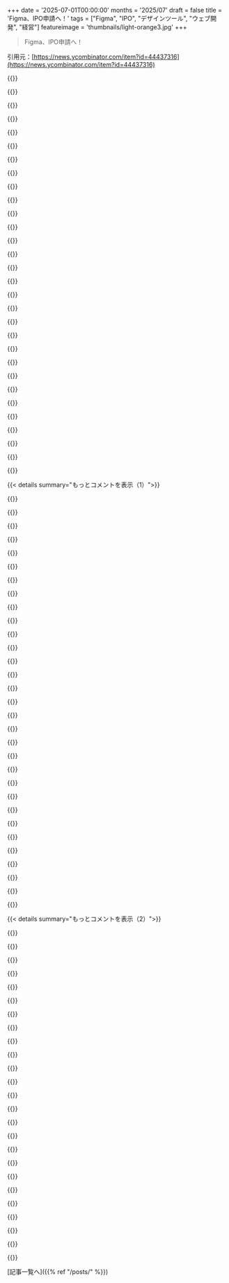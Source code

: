 +++
date = '2025-07-01T00:00:00'
months = '2025/07'
draft = false
title = 'Figma、IPO申請へ！'
tags = ["Figma", "IPO", "デザインツール", "ウェブ開発", "経営"]
featureimage = 'thumbnails/light-orange3.jpg'
+++

> Figma、IPO申請へ！

引用元：[https://news.ycombinator.com/item?id=44437316](https://news.ycombinator.com/item?id=44437316)




{{<matomeQuote body="IPO申請のSECファイルへのリンクだよ。<br>https://www.sec.gov/Archives/edgar/data/1579878/000162828025..." userName="kualto" createdAt="2025/07/01 19:39:14" color="">}}




{{<matomeQuote body="SECのS-1申請書、ここにあるよ。<br>https://www.sec.gov/Archives/edgar/data/1579878/000162828025...<br>直近1年の売上8.21億ドル、成長率46%、非GAAP営業利益率18%、粗利益率91%だって。マジで成功物語だね！<br>共同創業者Evan Wallaceが最初にしたエンジニアリングは伝説級。<br>https://madebyevan.com/figma/<br>ブラウザで最高のデザインツールを作るために、C++/JavaScriptのハイブリッドアーキテクチャを開発したり、WebGLで独自レンダリングしたり、Rustでマルチプレイヤー同期プロトコルを作ったりしたんだ。<br>UIの流動性が特徴なら、最適化は premature じゃないってことを思い出させてくれるよ。機能てんこ盛りの競合がいる中で、こんなに成功させたビジネス手腕もすごい。このチーム、マジでリスペクトするわ！みんな、野心的なプロジェクトに取り組もうぜって気になるね。" userName="btown" createdAt="2025/07/01 21:10:11" color="#38d3d3">}}




{{<matomeQuote body="元Figmaエンジニアだけど、Evan Wallaceはマジ伝説。100倍の成果出す人だよ。彼が昔書いたコードで、Figma社内でもまだ誰も完全に理解できてない部分があるんだ。<br>例えば、フォント描画に使ってる shader とか。これ、彼が手を入れて以来誰も触ってないんだって。この分野で何年もやってるエンジニアでも、数日調べてもさっぱり分からなかったって言ってたよ。" userName="hiphipjorge" createdAt="2025/07/01 23:04:04" color="#785bff">}}




{{<matomeQuote body="「レンダリングエンジンが高精細に最適化してる」って？<br>そりゃデザイナーがFigmaでデザインした通りに real webpage で見えないって文句言うわけだわww" userName="snickerdoodle12" createdAt="2025/07/01 21:32:07" color="">}}




{{<matomeQuote body="2017年頃、まだ初期の Enterprise 顧客だったんだけど、Evanが作ったシステムの天才的な部分は real time collaboration だったんだよね。<br>Sketch -＞ Zeplin -＞ Invision -＞ Avocode っていうエンタープライズ向けデザイン組織が使ってたスタックからの解放で、マジ神だった！<br>Adobe が Fireworks の後に Photoshop/Illustrator でやらせようとしてたことと比べても、これは大きな飛躍だったよ。<br>Figma のおかげで handoff が超簡単になったし、version control も死ぬほどシンプルに。UX leader としての僕の人生はめちゃくちゃ良くなった。<br>当時、今や gigantic な数社と話してて、みんなで一緒に移行計画を立てたのを覚えてる。<br>Sketch が Mac OS の native shape rendering を使ってて、もっと smooth だったのは分かってた。でも、Figma のメリットがその小さな snappiness の低下を遥かに上回ってたんだ。<br>「Sketch は Mac only だったから失敗したんだ！」って言う人いるけど、それは全く関係なかったと断言できるよ。<br>全く同じ理由で、UX/UI デザイナーの世代全体が Axure を使うのをやめたんだ。<br>まあ、その辺の細かい話をするなら、Invision 7 と Invision Studio の話から始めなきゃいけなくなるけどね。" userName="F7F7F7" createdAt="2025/07/01 21:22:57" color="#ff5c5c">}}




{{<matomeQuote body="これ！これマジそう！<br>デザインツールを box-first アプローチで作ったらどうかなって考えてたんだよね。<br>全体の layout workflow は、空白の web page に box (block-level elements) を追加するか、他の box の中に追加するだけ。<br>box の中には inputs、buttons、images とか他の要素も入れられる感じ。" userName="cluckindan" createdAt="2025/07/01 21:43:08" color="">}}




{{<matomeQuote body="多分、real webpage ももっと良い stack が必要なんじゃない？そしてデザイナーは、自分でコントロールできないことに悩みすぎず、usability と simplicity をもっと考えるべき。<br>俺は大きな web based application で、Figma を使うデザイナーと仕事してるんだけど、Figma のせいじゃなくて、software stack、domain、今のデザイナーの focus、front end engineering、そして product management のバランスがなんか壊れてて、うまく行かないこと多いんだよ。<br>Figma の製品のために間違った stack を使えって言うのは（行間を読むとそうなるんだけど）、正しい答えじゃないと思うんだ。" userName="YZF" createdAt="2025/07/01 22:15:21" color="#ff5c5c">}}




{{<matomeQuote body="Figma が design space で持ってる incredible な lock in も忘れるなよ。<br>Figma は Wall Street を quarterly に満足させるために、ただ値段を吊り上げるだけでいいんだ。<br>ビジネス的には great margin を持ってるけど、Wall St. の avaricious (貪欲な) 性質は、彼らに製品全体を enshittify させるだろうね。<br>Engineering がどれだけ優れてても、Wall St. が満足しないなら関係ないんだ。" userName="colesantiago" createdAt="2025/07/01 21:24:05" color="#ff5c5c">}}




{{<matomeQuote body="「多分、real webpage もっと良い stack が必要なんじゃない？」って？<br>Google に電話して、browser の rendering engine を figma のに align してもらうように頼んどくわ！<br>きっとすぐやってくれると思うよ（皮肉）。" userName="snickerdoodle12" createdAt="2025/07/01 22:16:12" color="">}}




{{<matomeQuote body="shaders については何も知らないし、これは Evan に対して個人的なことじゃないけど、誰も理解できない code を書くのって、それって悪いことなんじゃないの？良いことじゃなくて？<br>昔は、そういう人は wizards みたいで cool だって思ってたんだけど、年を取るにつれてそう思わなくなったな。<br>たいていの場合、compiled languages のことなら、compiler が anyway 最適化してくれるし、extra variables とか使ってもそう。<br>たいてい、他の人が理解しやすいように同じことが書けるんだよ。" userName="nicce" createdAt="2025/07/01 23:30:18" color="#785bff">}}




{{<matomeQuote body="SketchはMacだけだから失敗したなんて誰が言う？まだ生きてるしAppleも応援してるじゃん。http://developer.apple.com/design/resources/<br>Fireworksを「depreciated」って書いてるけど、「deprecated」の間違いだよ。よく見るから指摘しとくね。" userName="latexr" createdAt="2025/07/02 08:43:36" color="">}}




{{<matomeQuote body="Figmaのレンダリング問題、ブラウザやOS違いで大変だよね。Webはもともとデザインツール向きじゃないのに、無理させてない？もっと重いエンジンじゃ製品止まるでしょ。Webは便利だけど、ネイティブに比べたら後退した面もあると思う。WebアプリがイケてないのはFigmaだけのせいじゃないよ。" userName="YZF" createdAt="2025/07/01 22:25:20" color="#785bff">}}




{{<matomeQuote body="Figmaのフォント表示、ブラウザと違うのがマジで困る。たぶんフォントファイルの問題だけど、ブラウザはみんな同じなのにFigmaだけ違う。あと、Figmaって絶対配置とか変な設定させちゃうとこあるよね。Web向けなのに実際の開発とズレがある。まあ、Figmaは他のツールより好きだけど、完璧じゃないのは確かだし、批判は受け止めるべきだよ。" userName="zdragnar" createdAt="2025/07/01 23:50:46" color="#ff5c5c">}}




{{<matomeQuote body="デザイナー仲間と話すと、Figmaの文句多いんだよね。製品より、ビジネスモデルとか会社の姿勢について。必要な機能は遅いか有料版だけ。TAM広げるためにSlidesとか変なもの作るし。ネットワーク効果あっても、有料機能ばっかだと他のツール探すよ。" userName="danielvaughn" createdAt="2025/07/02 01:57:52" color="">}}




{{<matomeQuote body="フォントレンダリングは複雑だけど、Evanが難しいコード書いたみたいに言うのは誤解だよ。EvanはFigmaの基礎作った人で、コードは実用的だった。単純なとこは単純に、複雑なとこは避けない。C＋＋/WASMとJSの使い分けとか、良い設計のおかげで、後から入ったエンジニアも複雑化させずに開発できたんだ。技術的負債に悩まず新機能出せたのは彼の功績で、Figmaの成功の大きな要因だよ。" userName="rudi-c" createdAt="2025/07/02 00:11:12" color="#38d3d3">}}




{{<matomeQuote body="Figmaの表示ずれ問題、俺はFigmaファイルとリアルタイムで同期するプロトタイプサイト作ったよ。デザイナーはそれで実際の見え方を確認して、Figmaは低精度なプレビューとして使ってもらうんだ。" userName="stevage" createdAt="2025/07/02 00:20:22" color="#ff5733">}}




{{<matomeQuote body="Evan Wallaceって、既存ライブラリじゃなくてカスタムのWebGLレンダラーとか自分でイチから書いたんだぜ。普通ならElectronアプリで終わりだけど、パフォーマンスを最重視したから徹底的にやったんだ。それがFigmaの強みになった。" userName="1zael" createdAt="2025/07/01 21:24:20" color="#785bff">}}




{{<matomeQuote body="スタートアップ界隈で「失敗」っていうと、「世界一になれなかった」ってことね。SketchがMac限定だったのは、ファイル見るのにMac必須で不便だったのが大きかった。Figmaが出てきて、どこでも動くしファイルも簡単に見れるから、Sketchのユーザーをたくさん取ったんだよ。俺もいくつか会社でそれ見た。" userName="diggan" createdAt="2025/07/02 09:20:24" color="">}}




{{<matomeQuote body="デザイナー視点から見たFigmaに足りない機能が知りたいな。有料の変数以外に何かある？（ここ数年プロダクトエンジニアじゃなくて、Figmaも5年くらいほとんど触ってないんだ）" userName="spooky_action" createdAt="2025/07/02 04:17:39" color="">}}




{{<matomeQuote body="これを実現する方法について、何か参考になるリソースを教えてもらえる？職場でFigmaの利用が増えてるんだけど、このアプローチって早く取り入れた方が良さそうなんだよね。" userName="Mossy9" createdAt="2025/07/02 06:38:16" color="">}}




{{<matomeQuote body="＞ See https://every-layout.dev for a mind-blowingly well-thought-out approach to CSS<br>この本ってそんなに良いの？" userName="gaws" createdAt="2025/07/02 17:52:34" color="">}}




{{<matomeQuote body="Evanがesbuild[1]の作者だってこと忘れちゃいけないよ。あれが波を起こして、最終的にフロントエンドツールのパフォーマンスを10倍改善させたし、最近のTypeScriptのGoへの書き換え[2]にも繋がってるんだ。<br>[1] https://github.com/evanw/esbuild<br>[2] https://github.com/microsoft/typescript-go" userName="yanis_t" createdAt="2025/07/02 07:40:18" color="">}}




{{<matomeQuote body="昔テキストエンジンに関わってた別のFigmaエンジニアからも+1！<br>Evanは一般的に、可能な限りシンプルにコードを書いてたと思うよ。不必要な複雑さはなかった。このケースでは数学とか性能要件で避けられない複雑さは確かに存在するけど、それ以外では俺たちのテキストレンダリングパイプラインはすごく理解しやすかったな。<br>Evanがそれについて書いてるから、興味あったら見てみて: https://medium.com/@evanwallace/easy-scalable-text-rendering..." userName="poiru" createdAt="2025/07/02 04:23:59" color="#785bff">}}




{{<matomeQuote body="いくつかFigmaの不満点を挙げるね。<br>- コンポーネントと変数システムが clunky で、複雑なものには不十分。<br>- デザインファイルにコネクターを設定できない（アプリのページの navigation flow の文書化用）。<br>- FigJamファイルならできるけど、デザインファイルからコンポーネントを持ってきてもインスタンスが component definition と同期しないし、デザインコンポーネント内の要素にコネクターの終点を付けられない。Essentially just an image export なんだ。<br>- Prototyping はすごく clunky で、他の個別の要素へのインタラクションに反応する flow を作ろうとすると、variable hell に陥るか、 downright impossible だよ。<br>今思いつくだけでこれだけある。5年前からコミュニティフォーラムで同じ不満を抱えてるたくさんの人のスレッドをいつも見かけるけど、Figma側からの動きはないんだ。" userName="andrecarini" createdAt="2025/07/02 16:49:45" color="#ff5c5c">}}




{{<matomeQuote body="＞ Figma just has to jack up the price in order to appease Wall Street quarterly<br>デザイナーって、Adobeが全く同じことしてるのに怒ってないの？" userName="overfeed" createdAt="2025/07/01 22:34:44" color="">}}




{{<matomeQuote body="Startup 界隈の人が「Fail」って言う時、それは本当は「世界を席巻しなかった」って意味なんだよ。彼らの「Winning ＼ Failing」の視点って、平均的な人よりちょっと black and white だよね。（あと、“deep into the startup-woods” って表現、すごいね）。そういう人たちと、プロダクトを「Killing」とか obsession してる人たちって、 major overlap してると思う。新しい shiny pebble が出てきたら immediately eschew everything which came before して、まるで second coming of Christ かのように hyped する人たち。Context に blindly なって、「zOMG Google is dead because of ChatGPT」って叫んでた人たちみたいに、Googleが long run で survive する tons of cash を持ってて、already leading research in the field だったこと、そして (of course) wouldn’t just fold their arms and stay still なことを二秒考えられなかった人たち。要するに、聞く価値のない人たちだよ。" userName="latexr" createdAt="2025/07/02 10:22:18" color="">}}




{{<matomeQuote body="＞ It wasn’t lost on us that Sketch is/was much much smoother with its usage of Mac OS’s native shape rendering. It’s just that the benefits far outweighed the small drop in snappiness.<br>うん、 Sketch が Mac OS の native shape rendering で much much smoother だったのは、俺たちも分かってたよ。ただ、 collaborative capabilities の benefits が、 snappiness の small drop を far outweighed したんだ。<br>うん、個人的には Sketch の方が prefer だけど、もし会社を running するなら most likely Figma を go with するだろうな。collaborative capabilities は collaborative team にとっては just a huge productivity boost だから。" userName="andrekandre" createdAt="2025/07/02 01:02:59" color="">}}




{{<matomeQuote body="問題解決能力がすごい人を尊敬するのは分かるよ。<br>でも”素晴らしいコード”をそんなに褒めるのはどうかな。<br>コードって変更できるように作るべきで、できないコードはむしろ欠点。<br>誰も直せないコードって損してると思うんだよね。<br>一人で速く開発してるとそうなりがちだけど、それを評価するのは違うかなって。" userName="isaacremuant" createdAt="2025/07/02 00:04:17" color="">}}




{{<matomeQuote body="なんかさ、実質生涯社長みたいな条項があるんだって。<br>IPOの後、Dylan Fieldが議決権の大部分を握って、株主総会での決定を全部コントロールできるようになるらしいよ。<br>役員決めとか、会社の支配権が変わるみたいなこと全部。" userName="Animats" createdAt="2025/07/01 21:55:41" color="#785bff">}}




{{<matomeQuote body="逆にさ、この条項があると投資したくなるんだよね。<br>多くの公開企業って、Wall Street向けに短期的な利益ばっかり追いかけて、長期的な視点を失うのが一番の問題だと思ってて。<br>それが避けられそうだからいいなって。" userName="mattmaroon" createdAt="2025/07/01 22:10:03" color="">}}




{{< details summary="もっとコメントを表示（1）">}}

{{<matomeQuote body="株主じゃなくて、経営陣のために動いてる会社ってマジ多いんだよね。<br>最悪、儲けなくても人だけ雇ってるとか。<br>公開株主が説明責任を求めてきたのは意味があるんだよ。<br>今は良くても、追い出せない経営陣が会社の金食い潰してたら、コントロールできない会社の「オーナー」って問題だって気づくはずだよ。" userName="Panzer04" createdAt="2025/07/02 01:11:20" color="#785bff">}}




{{<matomeQuote body="デメリットもあるけど、過去20年の大手企業のほとんどって、創業者が強い権限を持つ二重株式構造だったじゃん。<br>賢い独裁者が一番効率いいけど、永遠じゃないのが問題。<br>こういう二重構造って、株が譲渡されると普通株になることが多いから、独裁者がいなくなったら民主主義になるんだよね。<br>IPOまで数年、独裁者がどう経営してきたか見れたのは良かったね。" userName="mattmaroon" createdAt="2025/07/02 14:00:07" color="#45d325">}}




{{<matomeQuote body="SECとかDelaware州みたいな場所では、こういう特別な条項があっても少数株主は保護される仕組みがあるよ。<br>特定の取締役が支配的じゃなくても、取締役会全体で株主をだますこともありえるし。<br>少数株主の保護はそれとは別なんだ。<br>あと、経営陣の不正とかニュースになるとSECが調査して、株売る前に株価が暴落するよ。" userName="teitoklien" createdAt="2025/07/02 01:59:03" color="#ff5733">}}




{{<matomeQuote body="Elonみたいに保護が弱い場所に移動するケースもあるし、そういう保護ってあなたが期待するほど強くないかもね。<br>特に過去に自分の権利を放棄しちゃってたりすると。<br>上の条項みたいなのに同意しちゃうと、自分の権利、特に細かい部分を守るのがすごく難しくなると思うよ。" userName="Panzer04" createdAt="2025/07/02 02:27:33" color="">}}




{{<matomeQuote body="実はさ、アメリカだと公開会社を株主のために経営しないのって犯罪なんだよ。<br>昔Fordが負けた有名な裁判があって、今の解釈になったんだ。<br>みんなそれが短期的な経営につながるって言うけど、俺はよく分かんない。<br>まあ、株主のお金を使ってるんだから、当然っちゃ当然の話だよね。" userName="msgodel" createdAt="2025/07/02 08:49:53" color="">}}




{{<matomeQuote body="いやいや、それは犯罪じゃないよ。<br>Dodge v. Ford Motor Co.は民事裁判であって刑事じゃないし、Michigan州の判決だから他の州には関係ないんだ。<br>実際は「経営判断原則」があって、会社のためになるって曖昧でもそれっぽい理由さえあれば、経営陣は何でもできちゃうのが現実。<br>「CEOの自家用ジェット機？ 成長には不可欠っす！」みたいなね。" userName="freddie_mercury" createdAt="2025/07/02 11:25:24" color="#45d325">}}




{{<matomeQuote body="FigmaがIPOしたら、広告だらけになったりサブスクが高くなったり機能が減ったりするかも。株主がそうさせるんだ。大変だね！" userName="zenonu" createdAt="2025/07/02 02:42:19" color="#785bff">}}




{{<matomeQuote body="公開企業になると、短期的な目標しか追えなくなるのは宿命みたいなものだよ。市場の期待に応えないと罰せられるからね。" userName="skeeter2020" createdAt="2025/07/01 23:34:32" color="#38d3d3">}}




{{<matomeQuote body="株価が低いと困るのは会社より投資家なんだ。彼らはCEOを代える力があるから、それが会社の短期志向につながるんだよ。CEOが会社の株をたくさん持ってたら話は別だけどね。" userName="mattmaroon" createdAt="2025/07/02 13:57:32" color="#38d3d3">}}




{{<matomeQuote body="Figmaチームおめでとう！すごい製品で、すぐに業界標準になったよね。Adobeが200億ドルで買収する話はAdobeにとって良い صفقة だと思ったよ。でもここ数年、UIが変わるのが分かりにくかったり、dev modeとかvariablesみたいな新機能が浮いてる感じがする。プラグインも使いにくいし、簡単なことが難しくなった気がする。「誰が私のチーズを動かした？」状態だよ。他の人もそう思ってる？" userName="dcchuck" createdAt="2025/07/02 14:06:35" color="#45d325">}}




{{<matomeQuote body="他の人もそう思ってるよ。IPOして財政的なプレッシャーがかかると、もう別のプラットフォームを探すことになるだろうね。製品は顧客視点ではこの段階から良くなることなんて絶対ないから。" userName="trollbridge" createdAt="2025/07/02 16:23:38" color="#ff5c5c">}}




{{<matomeQuote body="これは昔からのよくある話だよね。製品作って、売るかIPO。収益プレッシャーが増える。製品コストが上がるか人員削減。新しいソフトが出てきて、それにとって代わる。この繰り返しだよ。" userName="avgDev" createdAt="2025/07/02 18:09:29" color="">}}




{{<matomeQuote body="IPO前だから、リスクを避けすぎてる感じだよね。もうすぐIPOだからって、チームに「新しいデザイン方法を試そうぜ！」なんて言えないだろうし。" userName="jacob_rezi" createdAt="2025/07/02 17:53:59" color="">}}




{{<matomeQuote body="僕は逆にFigmaはシンプルすぎて困ってる。高度なSAAS製品デザインには向かないんだ。CSSでできることがFigmaではできなかったり、テーブルとか複雑なレイアウトは全然ダメ。デザイナーと開発者の連携問題もFigmaの限界とHTML/CSS学習不足が原因だよ。Web/アプリデザインにもBlenderみたいな、何でもできるプロ向けのツールが必要だと思う。「ただの四角形描画ツール」以上であってほしいな。" userName="The5thElephant" createdAt="2025/07/02 18:28:29" color="#45d325">}}




{{<matomeQuote body="君の意見には多く同意だけど、結論は違うかな。HTMLとCSSは素晴らしいし、デザイナーも開発者も学ぶべきだよ。でも、デザインツールはHTML/CSSよりずっとシンプルじゃなきゃ意味ないと思うんだ。Figmaはサッとモックアップを作るのにすごく便利。開発者と話しながらリアルタイムで作れるくらい速いからね。でも、細かい設定をしたり、ちゃんとしたテーブルを作るなら、HTML/CSSを直接使う方が良いんじゃないかな？" userName="asoneth" createdAt="2025/07/02 19:30:20" color="#38d3d3">}}




{{<matomeQuote body="だってさ、ツールの制限にしょっちゅうぶつかってたら、もっと有意義なデザインの探索とか反復ができないじゃん。速いペースのスタートアップで働いてて、プロトタイプがすぐ開発に行くんだけど、今まで一緒に仕事した開発者の大半がCSSあんまり知らないんだよね。もし複雑なレイアウトを実装したいとき、デザインツールの中で開発者に正しいCSSのやり方を見せられたら、すっごく早くなるのに。それに、複雑なレイアウトが実際のデータやユーザーとどう作用するか、もっとちゃんとテストしたり探索したりできるようになる。Figmaのプロトタイプは最悪だね。<br>Figmaは基本的なつまらないデザインには素晴らしいツールだよ。でもプロダクトデザインの多くは基本的でもつまらなくもないし、俺が必要とする多くのことはFigmaじゃ再現できない。だからコードを直接書くこともあるけど、それだと複雑なレイアウトをHTML／CSSみたいにFigmaっぽいデザインキャンバスで視覚的に探索したり反復したりはできないんだ。" userName="The5thElephant" createdAt="2025/07/03 14:59:42" color="#ff5c5c">}}




{{<matomeQuote body="Adobe IllustratorとかPhotoshopもあったよね、SketchやFigmaが出るまでUIデザインに使われてた。どっちも覚えるの難しいし高かった。当時の問題は、デザインが実装するには手間がかかりすぎることだった（あと開発者とファイルを簡単に共有できなかったけど、Sketchも同じ問題ある）。PS/AIでは本当に何でもできたけど、FigmaやSketchは、平均的な開発者がCSSで実装できるものに制限してるみたいなんだ。<br>とはいえ、今はCSSで何でもできる時代だし、Figmaのコントロールがめちゃ基本（特に文字設定、オプションが全然足りない）って点では完全に同意だわ。" userName="trinix912" createdAt="2025/07/02 19:53:18" color="">}}




{{<matomeQuote body="Sketchも開発者への引き渡しで同じ問題抱えてるよ。あれもCSSで描画してないからね。" userName="The5thElephant" createdAt="2025/07/03 14:55:38" color="">}}




{{<matomeQuote body="開発者で、ほとんど見るだけのバージョンしか使ってないけど、Figmaのやってることはマジで好きだよ。デザイナーのことは分からないけど、デザインシステムと合ってて、色とか文字とか間隔の推測がいらないのがすごく良い。フロントエンド作業でCSSにコピペできるし。非デザイナーの開発者にとってインターフェースがスムーズで速いんだ。" userName="soseng" createdAt="2025/07/02 17:48:52" color="">}}




{{<matomeQuote body="pixel以外の単位を使わない変数についてはどうなの？FigmaはCSSでレンダリングしないから、開発モードで値がハードコードされて見えることがよくある。開発者がFigmaの開発モードのものをそのままコピペすると、めちゃくちゃ間違えるんだ。" userName="The5thElephant" createdAt="2025/07/02 18:30:17" color="#ff5733">}}




{{<matomeQuote body="ひどいFigmaファイルで働いた経験者から言うと、開発者がそうやってコピペできるのは、デザイナーが良いデザインシステムを構築してくれたおかげだって、デザイナーに感謝するのを忘れないでね。開発引き渡しを全然気にしないデザイナーもたくさんいるし、Figmaも一貫性保たせようと努力してるけど、デザイナー自身のデザインでさえ首尾一貫させるのに失敗することが多いんだよ（笑）。" userName="swyx" createdAt="2025/07/02 18:07:40" color="">}}




{{<matomeQuote body="このコメントにはちょっとビックリ。だって開発モードと変数は、俺たちがFigmaを使う上での主な方法なんだ。うちのデザインチームがデザイン作って、開発者が開発モードを使って実装する。開発モードはチームにとってすごく良かったよ！これって一般的な使い方じゃないの？" userName="whymsicalburito" createdAt="2025/07/02 16:39:15" color="">}}




{{<matomeQuote body="＞上の表は、2025年5月31日に締結した第三者プロバイダとの新たなクラウドホスティング契約を反映していません。この解約不能契約の条項に基づき、今後5年間で最低5億4500万ドルのクラウドホスティングサービスを購入することに合意しました。この新たな契約は、以前のプロバイダとの契約に置き換わるものです。<br>1日30万ドル（約4500万円）のAWS請求か。この「解約不能」な節約って何だろうね。" userName="us0r" createdAt="2025/07/02 04:11:22" color="#785bff">}}




{{<matomeQuote body="なんでそんなに（AWS請求が）高いの？パフォーマンス求められる部分はクライアント側でWebAssembly（wasm）で動いてるんでしょ？ウェブサイトとか共同編集機能とか、その辺だけでそんな金かかるの？" userName="taminka" createdAt="2025/07/02 07:59:24" color="">}}




{{<matomeQuote body="一般的なウェブサイトよりFigmaのサーバーサイドはかなり複雑でコストかかるんだ。マルチプレイヤーだから、ユーザーが開くファイルは全部コンピュートサーバーにロードされてメモリに残る。ドキュメントは大きくなるし、サーバー費用はアクティブなセッション数で増えるよ。他のリアルタイム機能も多いし、DB負荷も大変。ユーザー数は多くなくても、滞在時間が長いのが特徴。こういうのが高コストの原因だね。Figmaはフロントエンドのエディターが有名だけど、インフラの仕事もすごく面白いんだ。" userName="rudi-c" createdAt="2025/07/02 08:37:36" color="#785bff">}}




{{<matomeQuote body="「パーミッションとか」ってのはエンタープライズだけの問題じゃなくて、マルチテナントシステムならどこでも課題になるよ。誰が何にアクセスできるか？ってシンプルに聞こえるけど、ACLとか複雑だと大変。人によって動的に変わるから、安全かつ効率的に計算したりキャッシュしたりするのが難しいんだ。権限モデルを簡単にしたいと思っても、いろんな企業に売るなら無理。うちはもっと小規模だけど、別の業界で同じ問題にすごく気を使ってるよ。" userName="dspillett" createdAt="2025/07/02 09:41:14" color="#45d325">}}




{{<matomeQuote body="NvidiaのGPUとか、AWSのAIサービスを使ってるの？" userName="v5v3" createdAt="2025/07/02 11:48:49" color="">}}




{{<matomeQuote body="質問なのにダウンボートされてる理由がわかんないな。Figmaの技術はコストかかっても運用できる余裕があるのかもしれないね。ユーザーがブラウザで使ってるPCのスペックも高いだろうし。最適化されてない可能性もある。実際どうなのかは、わかんないけどさ。" userName="doctorpangloss" createdAt="2025/07/02 16:12:14" color="">}}




{{<matomeQuote body="それでも粗利率は約90%って、正直かなりすごいじゃん！" userName="StratusBen" createdAt="2025/07/02 13:12:57" color="">}}




{{<matomeQuote body="Figmaは、自分自身が利益出すより、AWSに多くの利益をもたらしてるんだね。" userName="doctorpangloss" createdAt="2025/07/02 05:05:52" color="">}}

{{</details>}}




{{< details summary="もっとコメントを表示（2）">}}

{{<matomeQuote body="Adobeのひどい買収騒動からこうなるなんて。Adobeに潰されなくてよかったよ。Figmaの皆さん、おめでとう！" userName="pm90" createdAt="2025/07/01 20:31:58" color="">}}




{{<matomeQuote body="Adobeから10億ドルの解約料はしっかりもらったけどね。" userName="nipponese" createdAt="2025/07/01 23:41:14" color="">}}




{{<matomeQuote body="これが’enshittification’の始まりじゃないといいけどな。" userName="zombot" createdAt="2025/07/02 10:59:11" color="">}}




{{<matomeQuote body="主な財務データだよ。2023年と2024年の比較ね。<br>・収益：5億500万ドル→7億4900万ドル（48%増）<br>・粗利益：4億6000万ドル→6億6100万ドル（44%増）<br>・営業費用：5億3400万ドル→15億3900万ドル（118%増）<br>・純利益：7億3800万ドル→マイナス7億3200万ドル（200%減）<br>・フリーキャッシュフロー：10億4100万ドル→6800万ドル（93%減）" userName="granzymes" createdAt="2025/07/01 21:42:50" color="#ff5c5c">}}




{{<matomeQuote body="2024年に営業費用がなんでそんなに増えたの？<br>原因知りたいな。" userName="VoidWhisperer" createdAt="2025/07/01 21:52:24" color="">}}




{{<matomeQuote body="ほとんどがR&D費用が356％も増えたせいだよ。<br>その大半は、従業員がRSUを売れるようにした時の一時的な費用なんだ。<br>現金が出て行ったわけじゃないけど、費用として計上されたんだね。<br>この一時費用を除くと、R&Dは75％増、Sales and Marketingは42％増、General and Administrativeは(21)%減になるよ。" userName="granzymes" createdAt="2025/07/01 21:56:01" color="#ff5733">}}




{{<matomeQuote body="どうやってそんなにきれいに数字まとめられたの？<br>会計得意なの？それともAIツール使ったとか？" userName="dustypotato" createdAt="2025/07/02 13:09:05" color="">}}




{{<matomeQuote body="手作業だよー。<br>LLMとかできる前からずっとやってるんだ。<br>S-1読むのが好きなだけ。<br>過去にもこんなコメントしてるよ。<br>https:／／news.ycombinator.com／item?id=27701617#27702669<br>https:／／news.ycombinator.com／item?id=26362443#26363190<br>https:／／news.ycombinator.com／item?id=25143334#25143800" userName="granzymes" createdAt="2025/07/02 16:10:44" color="#785bff">}}




{{<matomeQuote body="2024年の5月にね、RSUの権利確定条件を緩めて、従業員が株を売れるようにしたんだ。<br>会計だと8億ドルの株式報酬費用になったけど、Figmaにお金が出て行ったわけじゃないよ。" userName="jonas21" createdAt="2025/07/01 22:44:25" color="#ff5c5c">}}




{{<matomeQuote body="2023年にはさ、Adobeに買収される話がダメになった時に、違約金で10億ドルもらったんだよね。<br>あれがなかったら、2023年は赤字だったと思うよ。" userName="drexlspivey" createdAt="2025/07/01 21:56:32" color="#45d325">}}




{{<matomeQuote body="IPOを考えてたなら、きっと前の年の数字を一番良く見せる戦略をとったはずだよ。<br>だから、IPO前の年の数字は、今後どうなるかとは関係ないかもしれないね。" userName="v5v3" createdAt="2025/07/02 11:51:57" color="">}}




{{<matomeQuote body="最初はAIにちょっと乗り気じゃなかったみたいだね。<br>Adobeみたいにユーザーを刺激したくなかったのかな。<br>その年のFigcon見るとよくわかるよ。<br>AI機能は少し触れただけで、他はどうでもいい機能の話ばっかりだったし。<br>でも、強調したAI機能がiOSのクローンだったからか、開発から外されたんだ。<br>最近のAI押しは、その時の教訓からきてるんだろうね。" userName="F7F7F7" createdAt="2025/07/01 22:12:07" color="#785bff">}}




{{<matomeQuote body="関係者の皆さん、おめでとう！<br>これはさ、「アイデア盗まれちゃった＞＜」とか「もう解決策あるし」って悩んでる人たちにとって、いい教訓になるはずだよ。" userName="rco8786" createdAt="2025/07/01 23:06:36" color="">}}




{{<matomeQuote body="これで（※前のコメントかな？）見落とされがちなのは、Figmaの成功ってフラットデザインが出てきたタイミングもデカいってこと。<br>デザインソフトがプロ向けじゃなくて、Google Slidesみたいなオフィスソフト寄りになったのがポイント。<br>ウェブで成功してたオフィスソフトのカテゴリーにデザインソフトが移ったんだ。<br>他のクリエイティブソフトがウェブに来れてないのは、Figmaが道を切り開いたんじゃなくて、Sketchがデザインソフトをオフィスソフト化させたからなんだよね。<br>他のメディア編集分野では考えられない逆行だよ。<br>https:／／blog.robenkleene.com／2023／06／19／software-transitions..." userName="robenkleene" createdAt="2025/07/02 11:38:18" color="#45d325">}}




{{<matomeQuote body="彼らが築き上げたものを過小評価してるよ。<br>彼らの技術は先駆的でエンタープライズアプリ分野ですごく印象的だし、それを基に大きなビジネスを築いたんだ。" userName="skeeter2020" createdAt="2025/07/01 23:31:37" color="#ff5733">}}




{{<matomeQuote body="いやいや、そういうつもりじゃなかったんだ。<br>彼らが作ったものはすごいし、リスペクトしてるよ。<br>ただ、既に強い奴らがいる混雑した市場に入って、そこで成功したのがすごいって言いたかっただけなんだ。" userName="rco8786" createdAt="2025/07/02 03:03:21" color="">}}




{{<matomeQuote body="いや、全然混雑してなかったよ。<br>Figmaは最初から他の誰もやってないことを色々やったんだ。<br>ブラウザで全部できるとか、リアルタイムで一緒に作業できるとか、ベクターネットワークとかね。" userName="latexr" createdAt="2025/07/02 08:59:06" color="#38d3d3">}}




{{<matomeQuote body="狭く定義すれば、どんな市場だって「混雑してない」って言えちゃうでしょ。<br>僕が言いたかったのはそこなんだよね。<br>Figmaは混雑した市場に入って、自分たちのやり方でその市場を新しく作り変えたんだよ。" userName="virgilp" createdAt="2025/07/02 11:05:53" color="#ff5733">}}




{{<matomeQuote body="’狭く定義すればどんな市場も「混雑してない」と言える’って言うけど、それはまあ技術的には正しいかもね。<br>でもそれって議論にはあんまり役に立たないよ。だって逆も言えるんだから。<br>市場が混雑してた可能性はあるけど、君のその主張では証明も反証もできないんだよね。<br>あと、市場にいる人がそれを再定義しちゃうって話になると、もう何でもありになっちゃうよ。https://www.youtube.com/watch?v=hou0lU8WMgo" userName="latexr" createdAt="2025/07/02 14:20:20" color="#38d3d3">}}




{{<matomeQuote body="技術と製品を混同してるよ。Figmaが入ったUXデザインツールの市場はすごく混雑してた。<br>SketchやInVisionがトップで、他にもいっぱい選択肢があったんだ。<br>Figmaは後から参入して、技術と製品、そして実行力で勝ったんだよ。<br>でも、間違いなく混雑した市場に入ったんだ。" userName="rco8786" createdAt="2025/07/02 11:42:52" color="#785bff">}}




{{<matomeQuote body="「アイデア取られた、既に解決策があるって心配な人への教訓」って言うけど、それって他のほとんどの人には当てはまらないと思うな。<br>Evan Wallaceは天才的なスキルがあるし、Figmaのエンジニアリングチームは90年代のChicago Bullsみたいにすごかったから成功したんだ。<br>運やマーケティングじゃなくて、他のチームには無理だった問題を brilliant な技術力で解決したからだよ。" userName="hn_throwaway_99" createdAt="2025/07/02 06:10:54" color="#ff5c5c">}}




{{<matomeQuote body="うん、君が言うことにも同意だよ。<br>僕も一般的なアドバイスをしてるわけじゃないんだ。<br>ただ、アイデアがオリジナルじゃないってだけで諦めちゃう人に向けて言いたかったんだ。<br>成功した会社には必ず他の会社にはない「強み」があるんだよ。<br>Figmaなら技術力、LaunchDarklyなら営業、Liquid Deathならマーケティングとかね。何でもいいけど、必ず何かがあるんだ。<br>だからどんなアドバイスも鵜呑みにしちゃダメだよ。" userName="rco8786" createdAt="2025/07/02 11:47:48" color="#ff33a1">}}




{{<matomeQuote body="すごい技術力なんかじゃないよ。<br>でかい契約は、顧客からいっぱいお金を巻き上げるために作られるんだ。<br>Figmaが成功したのは、エンジニアリングの才能じゃなくて、そういうでかい契約のおかげだよ。" userName="seanclayton" createdAt="2025/07/02 10:26:59" color="">}}




{{<matomeQuote body="それ、すごく不公平で悲観的な見方だよ。<br>でかい企業は「被害者」なんかじゃないって。<br>Figmaには競合製品がいっぱいある（僕が返信してたコメントのポイントだ）中で、クライアントは他にも選択肢があるのに、Figmaを選んでるんだ。<br>それは、Figmaに他のより価値があると思ってるからだよ。" userName="hn_throwaway_99" createdAt="2025/07/02 14:10:58" color="#ff5c5c">}}

{{</details>}}



[記事一覧へ]({{% ref "/posts/" %}})
